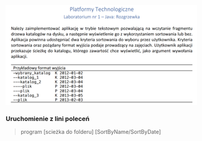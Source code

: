 ![Image](lab1_task.png)
### Uruchomienie z lini poleceń
>program [scieżka do folderu] [SortByName/SortByDate]
